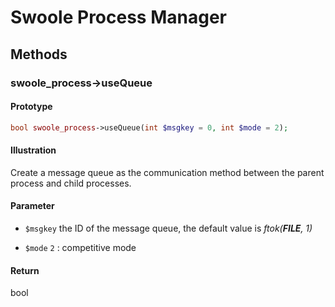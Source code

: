 # Swoole Process Manager

## Methods 

### swoole_process->useQueue

#### Prototype

```php
bool swoole_process->useQueue(int $msgkey = 0, int $mode = 2);
```

#### Illustration

Create a message queue as the communication method between the parent process and child processes.

#### Parameter

- `$msgkey` the ID of the message queue, the default value is *ftok(__FILE__, 1)*

- `$mode` `2` : competitive mode

#### Return

bool
